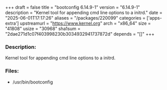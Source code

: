 +++
draft = false
title = "bootconfig 6.14.9-1"
version = "6.14.9-1"
description = "Kernel tool for appending cmd line options to a initrd."
date = "2025-06-01T17:17:26"
aliases = "/packages/220099"
categories = ['apps-extra']
upstreamurl = "https://www.kernel.org"
arch = "x86_64"
size = "41808"
usize = "30968"
sha1sum = "2dae271d1c07f403998230b3034932941737872d"
depends = "[]"
+++
### Description: 
Kernel tool for appending cmd line options to a initrd.

### Files: 
* /usr/bin/bootconfig
